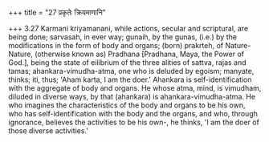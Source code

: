 +++
title = "27 प्रकृतेः क्रियमाणानि"

+++
3.27 Karmani kriyamanani, while actions, secular and scriptural, are
being done; sarvasah, in ever way; gunaih, by the gunas, (i.e.) by the
modifications in the form of body and organs; (born) prakrteh, of
Nature-Nature, (otherwise known as) Pradhana \[Pradhana, Maya, the Power
of God.\], being the state of eilibrium of the three alities of sattva,
rajas and tamas; ahankara-vimudha-atma, one who is deluded by egoism;
manyate, thinks; iti, thus; 'Aham karta, I am the doer.' Ahankara is
self-identification with the aggregate of body and organs. He whose
atma, mind, is vimudham, diluded in diverse ways, by that (ahankara) is
ahankara-vimudha-atma. He who imagines the characteristics of the body
and organs to be his own, who has self-identification with the body and
the organs, and who, through ignorance, believes the activities to be
his own-, he thinks, 'I am the doer of those diverse activities.'
